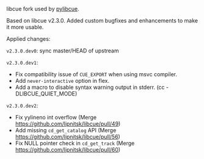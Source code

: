 libcue fork used by [pylibcue](https://github.com/Cycloctane/pylibcue).

Based on libcue v2.3.0. Added custom bugfixes and enhancements to make it more usable.

Applied changes:

`v2.3.0.dev0`: sync master/HEAD of upstream

`v2.3.0.dev1`:

- Fix compatibility issue of `CUE_EXPORT` when using msvc compiler.
- Add `never-interactive` option in flex.
- Add a macro to disable syntax warning output in stderr. (cc -DLIBCUE_QUIET_MODE)

`v2.3.0.dev2`:
- Fix yylineno int overflow (Merge https://github.com/lipnitsk/libcue/pull/49)
- Add missing `cd_get_catalog` API (Merge https://github.com/lipnitsk/libcue/pull/56)
- Fix NULL pointer check in `cd_get_track` (Merge https://github.com/lipnitsk/libcue/pull/60)
